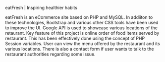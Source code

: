 eatFresh | Inspiring healthier habits

eatFresh is an eCommerce site based on PHP and MySQL. In addiiton to these technologies, Bootstrap
and various other CSS tools have been used to improve the UI. Google API is used to showcase various
locations of the retaurant. Key feature of this project is online order of food items served by
restaurant. This has been effectively done using the concept of PHP Session variables. User can view
the menu offered by the restaurant and its various locations. There is also a contact form if user
wants to talk to the restaurant authorities regarding some issue.
